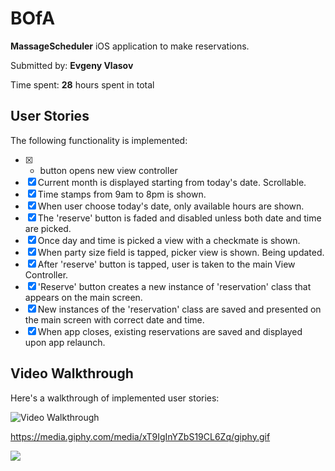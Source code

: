 # BOfA

**MassageScheduler** iOS application to make reservations. 

Submitted by: **Evgeny Vlasov**

Time spent: **28** hours spent in total

## User Stories

The following functionality is implemented:

* [x] + button opens new view controller
* [x] Current month is displayed starting from today's date. Scrollable. 
* [x] Time stamps from 9am to 8pm is shown. 
* [x] When user choose today's date, only available hours are shown. 
* [x] The 'reserve' button is faded and disabled unless both date and time are picked. 
* [x] Once day and time is picked a view with a checkmate is shown. 
* [x] When party size field is tapped, picker view is shown. Being updated. 
* [x] After 'reserve' button is tapped, user is taken to the main View Controller. 
* [x] 'Reserve' button creates a new instance of 'reservation' class that appears on the main screen. 
* [x] New instances of the 'reservation' class are saved and presented on the main screen with correct date and time.
* [x] When app closes, existing reservations are saved and displayed upon app relaunch. 

## Video Walkthrough 

Here's a walkthrough of implemented user stories:

<img src='https://media.giphy.com/media/xT9IgInYZbS19CL6Zq/giphy.gif' title='Video Walkthrough' width='' alt='Video Walkthrough'/>

https://media.giphy.com/media/xT9IgInYZbS19CL6Zq/giphy.gif

![](https://media.giphy.com/media/xT9IgInYZbS19CL6Zq/giphy.gif)
